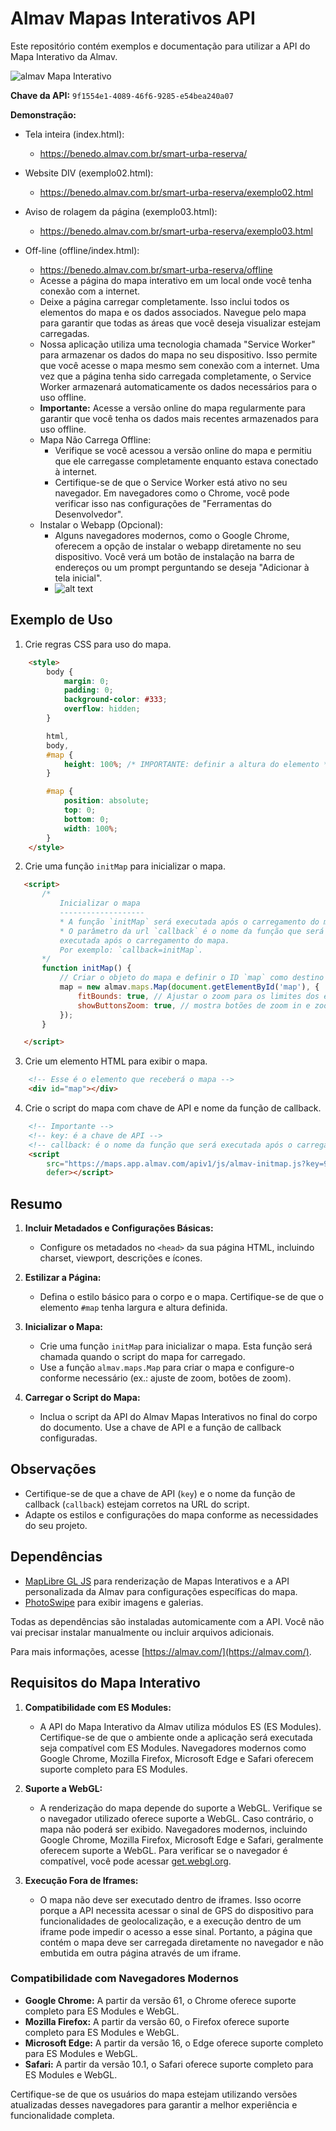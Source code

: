 # Almav Mapas Interativos API

Este repositório contém exemplos e documentação para utilizar a API do Mapa Interativo da Almav.

![almav Mapa Interativo](https://raw.githubusercontent.com/almav/benedo.almav.com.br-smart-urba-reserva/main/assets/images/screen01.png)

**Chave da API:** `9f1554e1-4089-46f6-9285-e54bea240a07`

**Demonstração:**

- Tela inteira (index.html): 
  - https://benedo.almav.com.br/smart-urba-reserva/

- Website DIV (exemplo02.html):
  - https://benedo.almav.com.br/smart-urba-reserva/exemplo02.html
  
- Aviso de rolagem da página (exemplo03.html):
  - https://benedo.almav.com.br/smart-urba-reserva/exemplo03.html
  
- Off-line (offline/index.html):
  - https://benedo.almav.com.br/smart-urba-reserva/offline
  - Acesse a página do mapa interativo em um local onde você tenha conexão com a internet.
  - Deixe a página carregar completamente. Isso inclui todos os elementos do mapa e os dados associados. Navegue pelo mapa para garantir que todas as áreas que você deseja visualizar estejam carregadas.
  - Nossa aplicação utiliza uma tecnologia chamada "Service Worker" para armazenar os dados do mapa no seu dispositivo. Isso permite que você acesse o mapa mesmo sem conexão com a internet. Uma vez que a página tenha sido carregada completamente, o Service Worker armazenará automaticamente os dados necessários para o uso offline.
  - **Importante:** Acesse a versão online do mapa regularmente para garantir que você tenha os dados mais recentes armazenados para uso offline.
  - Mapa Não Carrega Offline:
    - Verifique se você acessou a versão online do mapa e permitiu que ele carregasse completamente enquanto estava conectado à internet.
    - Certifique-se de que o Service Worker está ativo no seu navegador. Em navegadores como o Chrome, você pode verificar isso nas configurações de "Ferramentas do Desenvolvedor".
  - Instalar o Webapp (Opcional):
    - Alguns navegadores modernos, como o Google Chrome, oferecem a opção de instalar o webapp diretamente no seu dispositivo. Você verá um botão de instalação na barra de endereços ou um prompt perguntando se deseja "Adicionar à tela inicial".
    - ![alt text](https://raw.githubusercontent.com/almav/benedo.almav.com.br-smart-urba-reserva/main/assets/images/instalar.png)

## Exemplo de Uso

1. Crie regras CSS para uso do mapa.

```html
    <style>
        body {
            margin: 0;
            padding: 0;
            background-color: #333;
            overflow: hidden;
        }

        html,
        body,
        #map {
            height: 100%; /* IMPORTANTE: definir a altura do elemento */ 
        }

        #map {
            position: absolute;
            top: 0;
            bottom: 0;
            width: 100%;
        }
    </style>
```

2. Crie uma função `initMap` para inicializar o mapa.

 ```html
    <script>
        /*
            Inicializar o mapa
            -------------------
            * A função `initMap` será executada após o carregamento do mapa.
            * O parâmetro da url `callback` é o nome da função que será 
            executada após o carregamento do mapa. 
            Por exemplo: `callback=initMap`.
        */
        function initMap() {
            // Criar o objeto do mapa e definir o ID `map` como destino
            map = new almav.maps.Map(document.getElementById('map'), {
                fitBounds: true, // Ajustar o zoom para os limites dos elementos
                showButtonsZoom: true, // mostra botões de zoom in e zoom out
            });
        }

    </script>
```

3. Crie um elemento HTML para exibir o mapa.
   
```html
    <!-- Esse é o elemento que receberá o mapa -->
    <div id="map"></div>
```

4. Crie o script do mapa com chave de API e nome da função de callback.

```html
    <!-- Importante -->
    <!-- key: é a chave de API -->
    <!-- callback: é o nome da função que será executada após o carregamento do mapa -->
    <script
        src="https://maps.app.almav.com/apiv1/js/almav-initmap.js?key=9f1554e1-4089-46f6-9285-e54bea240a07&callback=initMap"
        defer></script>
```


## Resumo

1. **Incluir Metadados e Configurações Básicas:**
   - Configure os metadados no `<head>` da sua página HTML, incluindo charset, viewport, descrições e ícones.

2. **Estilizar a Página:**
   - Defina o estilo básico para o corpo e o mapa. Certifique-se de que o elemento `#map` tenha largura e altura definida.

3. **Inicializar o Mapa:**
   - Crie uma função `initMap` para inicializar o mapa. Esta função será chamada quando o script do mapa for carregado.
   - Use a função `almav.maps.Map` para criar o mapa e configure-o conforme necessário (ex.: ajuste de zoom, botões de zoom).

4. **Carregar o Script do Mapa:**
   - Inclua o script da API do Almav Mapas Interativos no final do corpo do documento. Use a chave de API e a função de callback configuradas.

## Observações

- Certifique-se de que a chave de API (`key`) e o nome da função de callback (`callback`) estejam corretos na URL do script.
- Adapte os estilos e configurações do mapa conforme as necessidades do seu projeto.

## Dependências

- [MapLibre GL JS](https://maplibre.org/) para renderização de Mapas Interativos e a API personalizada da Almav para configurações específicas do mapa.
- [PhotoSwipe](https://github.com/dimsemenov/PhotoSwipe) para exibir imagens e galerias.

Todas as dependências são instaladas automicamente com a API. Você não vai precisar instalar manualmente ou incluir arquivos adicionais.

Para mais informações, acesse [https://almav.com/](https://almav.com/).

## Requisitos do Mapa Interativo

1. **Compatibilidade com ES Modules:**
   - A API do Mapa Interativo da Almav utiliza módulos ES (ES Modules). Certifique-se de que o ambiente onde a aplicação será executada seja compatível com ES Modules. Navegadores modernos como Google Chrome, Mozilla Firefox, Microsoft Edge e Safari oferecem suporte completo para ES Modules.

2. **Suporte a WebGL:**
   - A renderização do mapa depende do suporte a WebGL. Verifique se o navegador utilizado oferece suporte a WebGL. Caso contrário, o mapa não poderá ser exibido. Navegadores modernos, incluindo Google Chrome, Mozilla Firefox, Microsoft Edge e Safari, geralmente oferecem suporte a WebGL. Para verificar se o navegador é compatível, você pode acessar [get.webgl.org](https://get.webgl.org/).

3. **Execução Fora de Iframes:**
   - O mapa não deve ser executado dentro de iframes. Isso ocorre porque a API necessita acessar o sinal de GPS do dispositivo para funcionalidades de geolocalização, e a execução dentro de um iframe pode impedir o acesso a esse sinal. Portanto, a página que contém o mapa deve ser carregada diretamente no navegador e não embutida em outra página através de um iframe.

### Compatibilidade com Navegadores Modernos

- **Google Chrome:** A partir da versão 61, o Chrome oferece suporte completo para ES Modules e WebGL.
- **Mozilla Firefox:** A partir da versão 60, o Firefox oferece suporte completo para ES Modules e WebGL.
- **Microsoft Edge:** A partir da versão 16, o Edge oferece suporte completo para ES Modules e WebGL.
- **Safari:** A partir da versão 10.1, o Safari oferece suporte completo para ES Modules e WebGL.

Certifique-se de que os usuários do mapa estejam utilizando versões atualizadas desses navegadores para garantir a melhor experiência e funcionalidade completa.